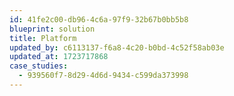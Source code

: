 ```yaml
---
id: 41fe2c00-db96-4c6a-97f9-32b67b0bb5b8
blueprint: solution
title: Platform
updated_by: c6113137-f6a8-4c20-b0bd-4c52f58ab03e
updated_at: 1723717868
case_studies:
  - 939560f7-8d29-4d6d-9434-c599da373998
---
```

